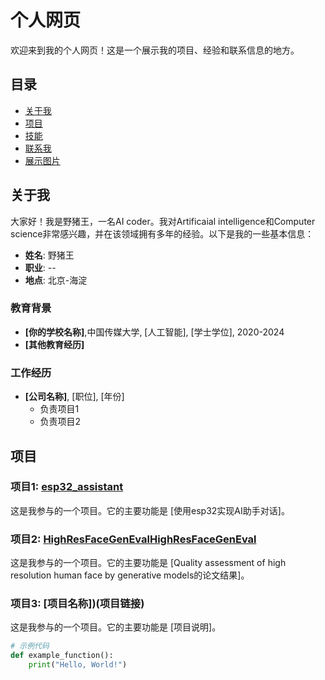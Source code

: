 # 个人网页

欢迎来到我的个人网页！这是一个展示我的项目、经验和联系信息的地方。

## 目录
- [关于我](#关于我)
- [项目](#项目)
- [技能](#技能)
- [联系我](#联系我)
- [展示图片](#展示图片)

## 关于我

大家好！我是野猪王，一名AI coder。我对Artificaial intelligence和Computer science非常感兴趣，并在该领域拥有多年的经验。以下是我的一些基本信息：

- **姓名**: 野猪王
- **职业**: --
- **地点**: 北京-海淀

### 教育背景

- **[你的学校名称]**,中国传媒大学, [人工智能], [学士学位], 2020-2024
- **[其他教育经历]**

### 工作经历

- **[公司名称]**, [职位], [年份]
  - 负责项目1
  - 负责项目2

## 项目

### 项目1: [esp32_assistant](https://github.com/LoudLove/esp32_assistant)
这是我参与的一个项目。它的主要功能是 [使用esp32实现AI助手对话]。
### 项目2: [HighResFaceGenEvalHighResFaceGenEval](https://github.com/LoudLove/HighResFaceGenEval)
这是我参与的一个项目。它的主要功能是 [Quality assessment of high resolution human face by generative models的论文结果]。
### 项目3: [项目名称])(项目链接)
这是我参与的一个项目。它的主要功能是 [项目说明]。

```python
# 示例代码
def example_function():
    print("Hello, World!")
```

